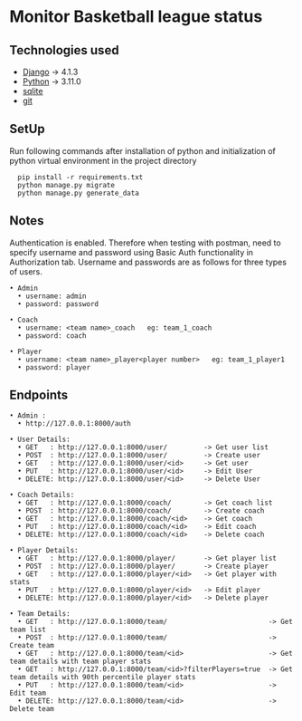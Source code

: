 # Monitor Basketball league status


## Technologies used
* [Django](https://www.djangoproject.com) -> 4.1.3
* [Python](https://www.python.org) -> 3.11.0
* [sqlite](https://www.sqlite.org/index.html)
* [git](https://git-scm.com)


## SetUp
Run following commands after installation of python and initialization of python virtual environment in the project directory
```
  pip install -r requirements.txt
  python manage.py migrate
  python manage.py generate_data

```

## Notes
Authentication is enabled. Therefore when testing with postman, need to specify username and password using Basic Auth functionality in Authorization tab. Username and passwords are as follows for three types of users.

```
• Admin
  • username: admin
  • password: password

• Coach
  • username: <team name>_coach   eg: team_1_coach
  • password: coach
  
• Player
  • username: <team name>_player<player number>   eg: team_1_player1
  • password: player
```
  
## Endpoints 

```
• Admin : 
  • http://127.0.0.1:8000/auth

• User Details:
  • GET   : http://127.0.0.1:8000/user/         -> Get user list
  • POST  : http://127.0.0.1:8000/user/         -> Create user
  • GET   : http://127.0.0.1:8000/user/<id>     -> Get user
  • PUT   : http://127.0.0.1:8000/user/<id>     -> Edit User
  • DELETE: http://127.0.0.1:8000/user/<id>     -> Delete User
  
• Coach Details:
  • GET   : http://127.0.0.1:8000/coach/        -> Get coach list
  • POST  : http://127.0.0.1:8000/coach/        -> Create coach
  • GET   : http://127.0.0.1:8000/coach/<id>    -> Get coach
  • PUT   : http://127.0.0.1:8000/coach/<id>    -> Edit coach
  • DELETE: http://127.0.0.1:8000/coach/<id>    -> Delete coach
  
• Player Details:
  • GET   : http://127.0.0.1:8000/player/       -> Get player list
  • POST  : http://127.0.0.1:8000/player/       -> Create player
  • GET   : http://127.0.0.1:8000/player/<id>   -> Get player with stats
  • PUT   : http://127.0.0.1:8000/player/<id>   -> Edit player
  • DELETE: http://127.0.0.1:8000/player/<id>   -> Delete player

• Team Details:
  • GET   : http://127.0.0.1:8000/team/                         -> Get team list
  • POST  : http://127.0.0.1:8000/team/                         -> Create team
  • GET   : http://127.0.0.1:8000/team/<id>                     -> Get team details with team player stats
  • GET   : http://127.0.0.1:8000/team/<id>?filterPlayers=true  -> Get team details with 90th percentile player stats
  • PUT   : http://127.0.0.1:8000/team/<id>                     -> Edit team
  • DELETE: http://127.0.0.1:8000/team/<id>                     -> Delete team

```
